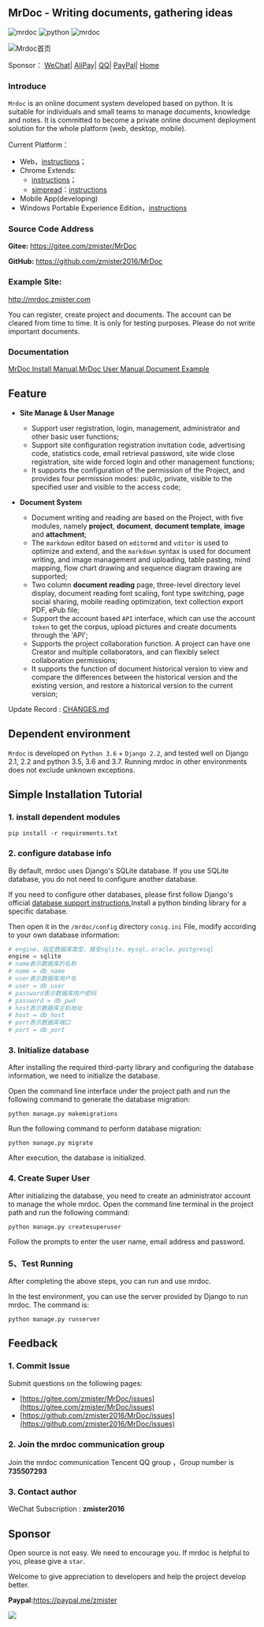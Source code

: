 ## MrDoc - Writing documents, gathering ideas

![mrdoc](https://img.shields.io/badge/MrDoc-v0.5.9-brightgreen.svg) ![python](https://img.shields.io/badge/Python-3.5+-blue.svg) ![mrdoc](https://img.shields.io/badge/Django-v2.2-important.svg)


![Mrdoc首页](./captrue/mrdoc-index.webp)

<p>Sponsor：
<a href="http://mrdoc.zmister.com/project-7/doc-434/">WeChat</a>|
<a href="http://mrdoc.zmister.com/project-7/doc-434/">AliPay</a>|
<a href="http://mrdoc.zmister.com/project-7/doc-434/">QQ</a>|
<a href="http://mrdoc.zmister.com/project-7/doc-434/">PayPal</a>|
<a href="https://zmister.com/mrdoc/">Home</a>
</p>

### Introduce

`Mrdoc` is an online document system developed based on python. It is suitable for individuals and small teams to manage documents, knowledge and notes. It is committed to become a private online document deployment solution for the whole platform (web, desktop, mobile).

Current Platform：

- Web，[instructions](http://mrdoc.zmister.com/project-7/)；
- Chrome Extends:
    - [instructions](http://mrdoc.zmister.com/project-7/doc-243/)；
    - [simpread](https://github.com/Kenshin/simpread)：[instructions](https://github.com/Kenshin/simpread/issues/893)
- Mobile App(developing)
- Windows Portable Experience Edition，[instructions](http://mrdoc.zmister.com/project-7/doc-249/)

### Source Code Address

**Gitee:** <https://gitee.com/zmister/MrDoc>

**GitHub:** <https://github.com/zmister2016/MrDoc>

### Example Site:

<http://mrdoc.zmister.com> 

You can register, create project and documents. The account can be cleared from time to time. It is only for testing purposes. Please do not write important documents.

### Documentation

[MrDoc Install Manual](http://mrdoc.zmister.com/project-7/),[MrDoc User Manual](http://mrdoc.zmister.com/project-54/),[Document Example](http://mrdoc.zmister.com/project-20/)

## Feature

- **Site Manage & User Manage**
    - Support user registration, login, management, administrator and other basic user functions;
    - Support site configuration registration invitation code, advertising code, statistics code, email retrieval password, site wide close registration, site wide forced login and other management functions;
    - It supports the configuration of the permission of the Project, and provides four permission modes: public, private, visible to the specified user and visible to the access code;
    
- **Document System**
    - Document writing and reading are based on the Project, with five modules, namely **project**, **document**, **document template**, **image** and **attachment**;
    - The `markdown` editor based on `editormd` and `vditor` is used to optimize and extend, and the `markdown` syntax is used for document writing, and image management and uploading, table pasting, mind mapping, flow chart drawing and sequence diagram drawing are supported;
    - Two column **document reading** page, three-level directory level display, document reading font scaling, font type switching, page social sharing, mobile reading optimization, text collection export PDF, ePub file;
    - Support the account based `API` interface, which can use the account `token` to get the corpus, upload pictures and create documents through the 'API';
    - Supports the project collaboration function. A project can have one Creator and multiple collaborators, and can flexibly select collaboration permissions;
    - It supports the function of document historical version to view and compare the differences between the historical version and the existing version, and restore a historical version to the current version;

Update Record : [CHANGES.md](./CHANGES.md)

## Dependent environment

`Mrdoc` is developed on `Python 3.6` + `Django 2.2`, and tested well on Django 2.1, 2.2 and python 3.5, 3.6 and 3.7. Running mrdoc in other environments does not exclude unknown exceptions.

## Simple Installation Tutorial

### 1. install dependent modules
```
pip install -r requirements.txt
```

### 2. configure database info

By default, mrdoc uses Django's SQLite database. If you use SQLite database, you do not need to configure another database.

If you need to configure other databases, please first follow Django's official [database support instructions](https://docs.djangoproject.com/zh-hans/2.2/ref/databases/),Install a python binding library for a specific database.

Then open it in the `/mrdoc/config` directory `conig.ini` File, modify according to your own database information:

```python
# engine，指定数据库类型，接受sqlite、mysql、oracle、postgresql
engine = sqlite
# name表示数据库的名称
# name = db_name
# user表示数据库用户名
# user = db_user
# password表示数据库用户密码
# password = db_pwd
# host表示数据库主机地址
# host = db_host
# port表示数据库端口
# port = db_port
```

### 3. Initialize database

After installing the required third-party library and configuring the database information, we need to initialize the database.

Open the command line interface under the project path and run the following command to generate the database migration:

```
python manage.py makemigrations 
```

Run the following command to perform database migration:

```
python manage.py migrate
```

After execution, the database is initialized.

### 4. Create Super User

After initializing the database, you need to create an administrator account to manage the whole mrdoc. Open the command line terminal in the project path and run the following command:

```
python manage.py createsuperuser
```

Follow the prompts to enter the user name, email address and password.

### 5、Test Running

After completing the above steps, you can run and use mrdoc.

In the test environment, you can use the server provided by Django to run mrdoc. The command is:

```
python manage.py runserver
```

## Feedback

### 1. Commit Issue

Submit questions on the following pages:

- [https://gitee.com/zmister/MrDoc/issues](https://gitee.com/zmister/MrDoc/issues)
- [https://github.com/zmister2016/MrDoc/issues](https://github.com/zmister2016/MrDoc/issues)

### 2. Join the mrdoc communication group

Join the mrdoc communication Tencent QQ group ，Group number is **735507293**

### 3. Contact author

WeChat Subscription : **zmister2016**

## Sponsor

Open source is not easy. We need to encourage you. If mrdoc is helpful to you, please give a `star`.

Welcome to give appreciation to developers and help the project develop better.

**Paypal:**<https://paypal.me/zmister>

![](./captrue/mrdoc-zan.png)